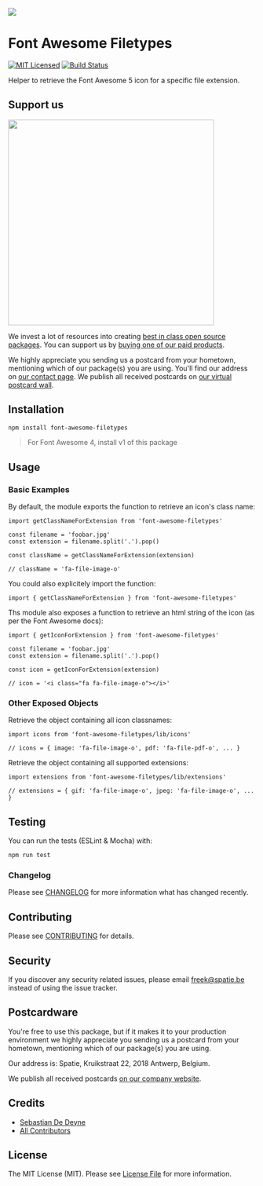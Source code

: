 
[<img src="https://github-ads.s3.eu-central-1.amazonaws.com/support-ukraine.svg?t=1" />](https://supportukrainenow.org)

# Font Awesome Filetypes

[![MIT Licensed](https://img.shields.io/badge/license-MIT-brightgreen.svg?style=flat-square)](LICENSE.md)
[![Build Status](https://img.shields.io/travis/spatie/font-awesome-filetypes.svg?style=flat-square)](https://travis-ci.org/spatie/font-awesome-filetypes)

Helper to retrieve the Font Awesome 5 icon for a specific file extension.

## Support us

[<img src="https://github-ads.s3.eu-central-1.amazonaws.com/font-awesome-filetypes.jpg?t=1" width="419px" />](https://spatie.be/github-ad-click/font-awesome-filetypes)

We invest a lot of resources into creating [best in class open source packages](https://spatie.be/open-source). You can support us by [buying one of our paid products](https://spatie.be/open-source/support-us).

We highly appreciate you sending us a postcard from your hometown, mentioning which of our package(s) you are using. You'll find our address on [our contact page](https://spatie.be/about-us). We publish all received postcards on [our virtual postcard wall](https://spatie.be/open-source/postcards).

## Installation

```bash
npm install font-awesome-filetypes
```

> For Font Awesome 4, install v1 of this package

## Usage

### Basic Examples

By default, the module exports the function to retrieve an icon's class name:

```es6
import getClassNameForExtension from 'font-awesome-filetypes'

const filename = 'foobar.jpg'
const extension = filename.split('.').pop()

const className = getClassNameForExtension(extension)

// className = 'fa-file-image-o'
```

You could also explicitely import the function:

```es6
import { getClassNameForExtension } from 'font-awesome-filetypes'
```

Ths module also exposes a function to retrieve an html string of the icon (as per the Font Awesome docs):

```es6
import { getIconForExtension } from 'font-awesome-filetypes'

const filename = 'foobar.jpg'
const extension = filename.split('.').pop()

const icon = getIconForExtension(extension)

// icon = '<i class="fa fa-file-image-o"></i>'
```

### Other Exposed Objects

Retrieve the object containing all icon classnames:

```es6
import icons from 'font-awesome-filetypes/lib/icons'

// icons = { image: 'fa-file-image-o', pdf: 'fa-file-pdf-o', ... }
```

Retrieve the object containing all supported extensions:

```es6
import extensions from 'font-awesome-filetypes/lib/extensions'

// extensions = { gif: 'fa-file-image-o', jpeg: 'fa-file-image-o', ... }
```

## Testing

You can run the tests (ESLint & Mocha) with:

```bash
npm run test
```

### Changelog

Please see [CHANGELOG](CHANGELOG.md) for more information what has changed recently.

## Contributing

Please see [CONTRIBUTING](https://github.com/spatie/.github/blob/main/CONTRIBUTING.md) for details.

## Security

If you discover any security related issues, please email [freek@spatie.be](mailto:freek@spatie.be) instead of using the issue tracker.

## Postcardware

You're free to use this package, but if it makes it to your production environment we highly appreciate you sending us a postcard from your hometown, mentioning which of our package(s) you are using.

Our address is: Spatie, Kruikstraat 22, 2018 Antwerp, Belgium.

We publish all received postcards [on our company website](https://spatie.be/en/opensource/postcards).

## Credits

- [Sebastian De Deyne](https://github.com/sebastiandedeyne)
- [All Contributors](../../contributors)

## License

The MIT License (MIT). Please see [License File](LICENSE.md) for more information.
